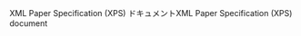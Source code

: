 <span data-ttu-id="dfbc6-101">XML Paper Specification (XPS) ドキュメント</span><span class="sxs-lookup"><span data-stu-id="dfbc6-101">XML Paper Specification (XPS) document</span></span>
